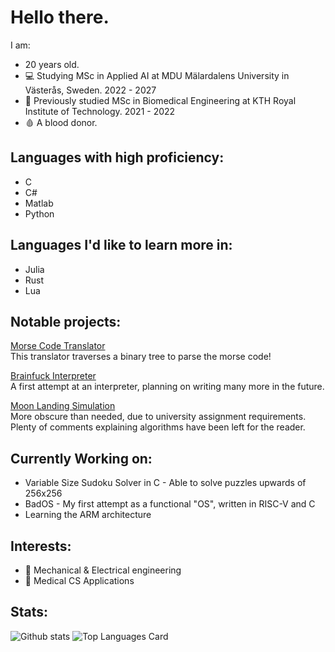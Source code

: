 # Hello there.
I am:
- 20 years old.
- 💻 Studying MSc in Applied AI at MDU Mälardalens University in Västerås, Sweden. 2022 - 2027 <br>
- 🧬 Previously studied MSc in Biomedical Engineering at KTH Royal Institute of Technology. 2021 - 2022 <br>
- 🩸 A blood donor.

## Languages with high proficiency:
- C
- C#
- Matlab
- Python

## Languages I'd like to learn more in:
- Julia
- Rust
- Lua

## Notable projects: <br>
[Morse Code Translator](https://github.com/BolvarsDad/morse-translator-C) <br>
This translator traverses a binary tree to parse the morse code!

[Brainfuck Interpreter](https://github.com/BolvarsDad/BrainFuck-Interpreter) <br>
A first attempt at an interpreter, planning on writing many more in the future. <br>

[Moon Landing Simulation](https://github.com/BolvarsDad/lunar-descent) <br>
More obscure than needed, due to university assignment requirements. <br>
Plenty of comments explaining algorithms have been left for the reader.

## Currently Working on: <br>
- Variable Size Sudoku Solver in C - Able to solve puzzles upwards of 256x256
- BadOS - My first attempt as a functional "OS", written in RISC-V and C
- Learning the ARM architecture <br>

## Interests: <br>
- 🦾 Mechanical & Electrical engineering <br>
- 🧬 Medical CS Applications

## Stats:

![Github stats](https://github-readme-stats.vercel.app/api?username=BolvarsDad&theme=nord&show_icons=true&count_private=true)
![Top Languages Card](https://github-readme-stats.vercel.app/api/top-langs/?username=BolvarsDad&layout=compact&theme=nord)
